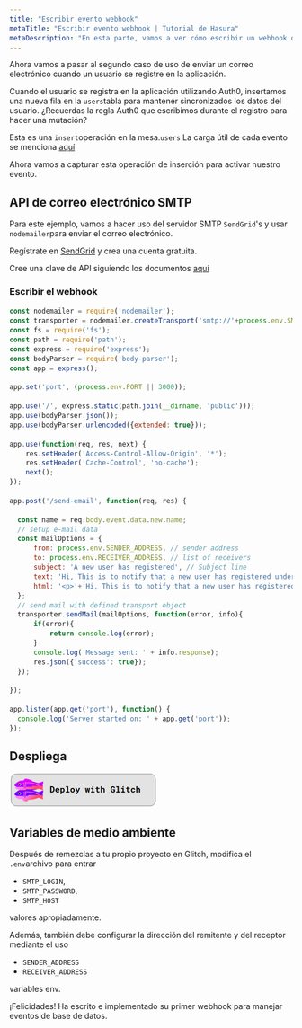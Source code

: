 ```yaml
---
title: "Escribir evento webhook"
metaTitle: "Escribir evento webhook | Tutorial de Hasura"
metaDescription: "En esta parte, vamos a ver cómo escribir un webhook de evento y activarlos asincrónicamente después de una operación de mutación."
---
```


Ahora vamos a pasar al segundo caso de uso de enviar un correo electrónico cuando un usuario se registre en la aplicación.

Cuando el usuario se registra en la aplicación utilizando Auth0, insertamos una nueva fila en la `users`tabla para mantener sincronizados los datos del usuario. ¿Recuerdas la regla Auth0 que escribimos durante el registro para hacer una mutación?

Esta es una `insert`operación en la mesa.`users` La carga útil de cada evento se menciona [aquí](https://hasura.io/docs/latest/graphql/core/event-triggers/payload.html#json-payload)

Ahora vamos a capturar esta operación de inserción para activar nuestro evento.

## API de correo electrónico SMTP

Para este ejemplo, vamos a hacer uso del servidor SMTP `SendGrid`'s y usar `nodemailer`para enviar el correo electrónico.

Regístrate en [SendGrid](https://sendgrid.com/) y crea una cuenta gratuita.

Cree una clave de API siguiendo los documentos [aquí](https://sendgrid.com/docs/for-developers/sending-email/integrating-with-the-smtp-api/)

### Escribir el webhook

```javascript
const nodemailer = require('nodemailer');
const transporter = nodemailer.createTransport('smtp://'+process.env.SMTP_LOGIN+':'+process.env.SMTP_PASSWORD+'@' + process.env.SMTP_HOST);
const fs = require('fs');
const path = require('path');
const express = require('express');
const bodyParser = require('body-parser');
const app = express();

app.set('port', (process.env.PORT || 3000));

app.use('/', express.static(path.join(__dirname, 'public')));
app.use(bodyParser.json());
app.use(bodyParser.urlencoded({extended: true}));

app.use(function(req, res, next) {
    res.setHeader('Access-Control-Allow-Origin', '*');
    res.setHeader('Cache-Control', 'no-cache');
    next();
});

app.post('/send-email', function(req, res) {

  const name = req.body.event.data.new.name;
  // setup e-mail data
  const mailOptions = {
      from: process.env.SENDER_ADDRESS, // sender address
      to: process.env.RECEIVER_ADDRESS, // list of receivers
      subject: 'A new user has registered', // Subject line
      text: 'Hi, This is to notify that a new user has registered under the name of ' + name, // plaintext body
      html: '<p>'+'Hi, This is to notify that a new user has registered under the name of ' + name + '</p>' // html body
  };
  // send mail with defined transport object
  transporter.sendMail(mailOptions, function(error, info){
      if(error){
          return console.log(error);
      }
      console.log('Message sent: ' + info.response);
      res.json({'success': true});
  });

});

app.listen(app.get('port'), function() {
  console.log('Server started on: ' + app.get('port'));
});
```

## Despliega

[![DEPLOY EN GLITCH](https://raw.githubusercontent.com/hasura/graphql-engine/master/community/boilerplates/auth-webhooks/nodejs-express/assets/deploy-glitch.png)](https://glitch.com/~sendgrid-send-email-event)

## Variables de medio ambiente

Después de remezclas a tu propio proyecto en Glitch, modifica el `.env`archivo para entrar

- `SMTP_LOGIN`,
- `SMTP_PASSWORD`,
- `SMTP_HOST`

valores apropiadamente.

Además, también debe configurar la dirección del remitente y del receptor mediante el uso

- `SENDER_ADDRESS`
- `RECEIVER_ADDRESS`

variables env.

¡Felicidades! Ha escrito e implementado su primer webhook para manejar eventos de base de datos.
